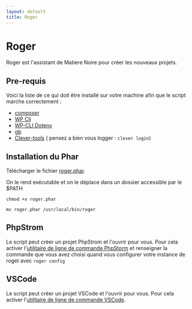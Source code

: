 ```yaml
---
layout: default
title: Roger
---
```


# Roger

Roger est l'assistant de Matiere Noire pour créer les nouveaux projets.

## Pre-requis

Voici la liste de ce qui doit être installé sur votre machine afin que le script marche correctement :

- [composer](https://getcomposer.org)
- [WP Cli](https://wp-cli.org/fr/#installation)
- [WP-CLI Dotenv](https://github.com/aaemnnosttv/wp-cli-dotenv-command#installation)
- [gb](https://cli.github.com/)
- [Clever-tools](https://www.clever-cloud.com/doc/clever-tools/getting_started/#installing-clever-tools) ( pensez a bien vous logger : `clever login`)

## Installation du Phar

Télécharger le fichier [roger.phar](https://github.com/matiere-noire/roger/releases/latest/download/roger.phar). 

On le rend exécutable et on le déplace dans un dossier accessible par le $PATH

`chmod +x roger.phar`

`mv roger.phar /usr/local/bin/roger`

## PhpStrom

Le script peut créer un projet PhpStrom et l'ouvrir pour vous. Pour cela activer l'[utilitaire de ligne de commande PhpStorm](https://www.jetbrains.com/help/phpstorm/working-with-the-ide-features-from-command-line.html) et renseigner la commande que vous avez choisi quand vous configurer votre instance de roget avec `roger config`

## VSCode

Le script peut créer un projet VSCode et l'ouvrir pour vous. Pour cela activer l'[utilitaire de ligne de commande VSCode](https://code.visualstudio.com/docs/setup/mac).
